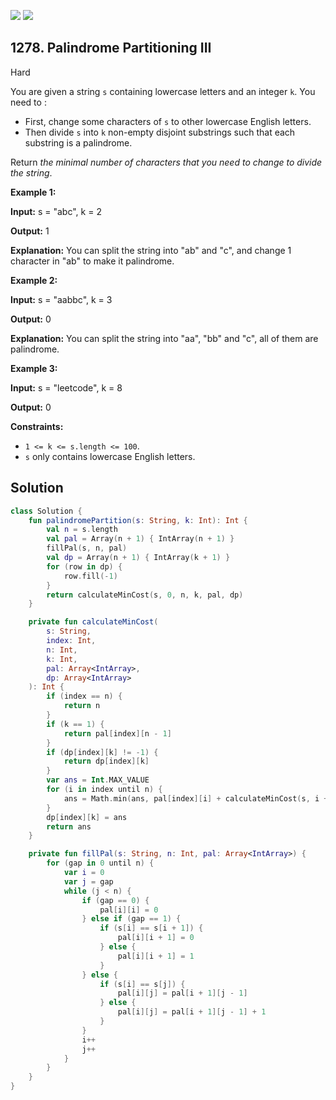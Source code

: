 [![](https://img.shields.io/github/stars/javadev/LeetCode-in-Kotlin?label=Stars&style=flat-square)](https://github.com/javadev/LeetCode-in-Kotlin)
[![](https://img.shields.io/github/forks/javadev/LeetCode-in-Kotlin?label=Fork%20me%20on%20GitHub%20&style=flat-square)](https://github.com/javadev/LeetCode-in-Kotlin/fork)

## 1278\. Palindrome Partitioning III

Hard

You are given a string `s` containing lowercase letters and an integer `k`. You need to :

*   First, change some characters of `s` to other lowercase English letters.
*   Then divide `s` into `k` non-empty disjoint substrings such that each substring is a palindrome.

Return _the minimal number of characters that you need to change to divide the string_.

**Example 1:**

**Input:** s = "abc", k = 2

**Output:** 1

**Explanation:** You can split the string into "ab" and "c", and change 1 character in "ab" to make it palindrome.

**Example 2:**

**Input:** s = "aabbc", k = 3

**Output:** 0

**Explanation:** You can split the string into "aa", "bb" and "c", all of them are palindrome.

**Example 3:**

**Input:** s = "leetcode", k = 8

**Output:** 0

**Constraints:**

*   `1 <= k <= s.length <= 100`.
*   `s` only contains lowercase English letters.

## Solution

```kotlin
class Solution {
    fun palindromePartition(s: String, k: Int): Int {
        val n = s.length
        val pal = Array(n + 1) { IntArray(n + 1) }
        fillPal(s, n, pal)
        val dp = Array(n + 1) { IntArray(k + 1) }
        for (row in dp) {
            row.fill(-1)
        }
        return calculateMinCost(s, 0, n, k, pal, dp)
    }

    private fun calculateMinCost(
        s: String,
        index: Int,
        n: Int,
        k: Int,
        pal: Array<IntArray>,
        dp: Array<IntArray>
    ): Int {
        if (index == n) {
            return n
        }
        if (k == 1) {
            return pal[index][n - 1]
        }
        if (dp[index][k] != -1) {
            return dp[index][k]
        }
        var ans = Int.MAX_VALUE
        for (i in index until n) {
            ans = Math.min(ans, pal[index][i] + calculateMinCost(s, i + 1, n, k - 1, pal, dp))
        }
        dp[index][k] = ans
        return ans
    }

    private fun fillPal(s: String, n: Int, pal: Array<IntArray>) {
        for (gap in 0 until n) {
            var i = 0
            var j = gap
            while (j < n) {
                if (gap == 0) {
                    pal[i][i] = 0
                } else if (gap == 1) {
                    if (s[i] == s[i + 1]) {
                        pal[i][i + 1] = 0
                    } else {
                        pal[i][i + 1] = 1
                    }
                } else {
                    if (s[i] == s[j]) {
                        pal[i][j] = pal[i + 1][j - 1]
                    } else {
                        pal[i][j] = pal[i + 1][j - 1] + 1
                    }
                }
                i++
                j++
            }
        }
    }
}
```